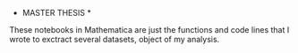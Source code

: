 * MASTER THESIS *

These notebooks in Mathematica are just the functions and code lines
that I wrote to exctract several datasets, object of my analysis.
